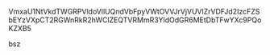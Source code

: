 VmxaU1NtVkdTWGRPVldoVllUQndVbFpyVWtOVVJrVjVUVlZrVDFJd2IzcFZS
bEYzVXpCT2RGWnRkR2hWClZEQTVRMmR3YldOdGR6MEtDbTFwYXc9PQoKZXB5

bsz